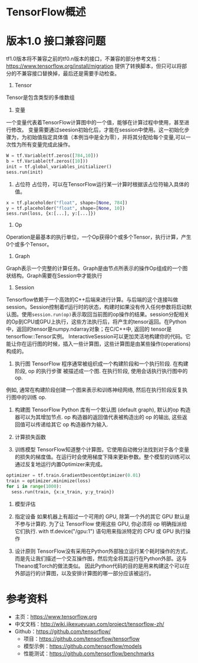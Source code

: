 # TensorFlow概述


# 版本1.0 接口兼容问题
tf1.0版本将不兼容之前的tf0.n版本的接口，不兼容的部分参考文档：
https://www.tensorflow.org/install/migration
提供了转换脚本，但只可以将部分的不兼容接口替换掉，最后还是需要手动检查。

1. Tensor

  Tensor是包含类型的多维数组
1. 变量

  一个变量代表着TensorFlow计算图中的一个值，能够在计算过程中使用，甚至进行修改。
  变量需要通过seesion初始化后，才能在session中使用。这一初始化步骤为，为初始值指定具体值（本例当中是全为零），并将其分配给每个变量,可以一次性为所有变量完成此操作。
  ```python
  W = tf.Variable(tf.zeros([784,10]))
  b = tf.Variable(tf.zeros([10]))
  init = tf.global_variables_initializer()
  sess.run(init)
  ```

1. 占位符
  占位符，可以在TensorFlow运行某一计算时根据该占位符输入具体的值。  
  ```python
  x = tf.placeholder("float", shape=[None, 784])
  y = tf.placeholder("float", shape=[None, 10])
  sess.run(loss, {x:[...], y:[...]})
  ```
1. Op

  Operation是最基本的执行单位，一个Op获得0个或多个Tensor，执行计算，产生0个或多个Tensor。

1. Graph

  Graph表示一个完整的计算任务。Graph是由节点所表示的操作Op组成的一个图状结构。Graph需要在Session中才能执行
    
1. Session

  Tensorflow依赖于一个高效的C++后端来进行计算。与后端的这个连接叫做session。Session控制着tf运行时的状态，构建时如果没有传入任何参数将启动默认图。使用`session.run(op)`表示取回当前图的op操作的结果。session分配相关的Op到CPU或GPU上执行，这些方法执行后，将产生的tensor返回。在Python中，返回的tensor是numpy.ndarray对象；在C/C++中, 返回的 tensor是tensorflow::Tensor实例。
  InteractiveSession可以更加灵活地构建你的代码。它能让你在运行图的时候，插入一些计算图，这些计算图是由某些操作(operations)构成的。

1. 执行图
  TensorFlow 程序通常被组织成一个构建阶段和一个执行阶段. 在构建阶段, op   的执行步骤 被描述成一个图. 在执行阶段, 使用会话执行执行图中的 op.

  例如, 通常在构建阶段创建一个图来表示和训练神经网络, 然后在执行阶段反复执行图中的训练 op.

1. 构建图
  TensorFlow Python 库有一个默认图 (default graph), 默认的op 构造器可以为其增加节点. op 构造器的返回值代表被构造出的 op 的输出, 这些返回值可以传递给其它 op 构造器作为输入.

1. 计算损失函数
  
1. 训练模型
  TensorFlow知道整个计算图，它使用自动微分法找到对于各个变量的损失的梯度值。在运行时会使用梯度下降来更新参数。整个模型的训练可以通过反复地运行内置Optimizer来完成。
  ```python
  optimizer = tf.train.GradientDescentOptimizer(0.01)
  train = optimizer.minimize(loss)
  for i in range(1000):
    sess.run(train, {x:x_train, y:y_train})
  ```
1. 模型评估
1. 指定设备
  如果机器上有超过一个可用的 GPU, 除第一个外的其它 GPU 默认是不参与计算的. 为了让 TensorFlow 使用这些 GPU, 你必须将 op 明确指派给它们执行. with tf.device("/gpu:1") 语句用来指派特定的 CPU 或 GPU 执行操作

1. 设计原则
  TensorFlow没有采用在Python外部独立运行某个耗时操作的方式，而是先让我们描述一个交互操作图，然后完全将其运行在Python外部。这与Theano或Torch的做法类似。
  因此Python代码的目的是用来构建这个可以在外部运行的计算图，以及安排计算图的哪一部分应该被运行。
 
# 参考资料
* 主页：https://www.tensorflow.org
* 中文文档：http://wiki.jikexueyuan.com/project/tensorflow-zh/
* Github：https://github.com/tensorflow/
    * 项目：https://github.com/tensorflow/tensorflow
    * 模型示例：https://github.com/tensorflow/models
    * 性能测试：https://github.com/tensorflow/benchmarks
